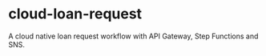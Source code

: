 # cloud-loan-request
A cloud native loan request workflow with API Gateway, Step Functions and SNS.
